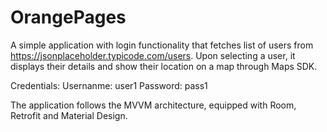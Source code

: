 # OrangePages

A simple application with login functionality that fetches list of users from https://jsonplaceholder.typicode.com/users.
Upon selecting a user, it displays their details and show their location on a map through Maps SDK.

Credentials:
Usernanme: user1
Password: pass1

The application follows the MVVM architecture, equipped with Room, Retrofit and Material Design.
